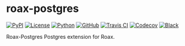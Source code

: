 # roax-postgres

[![PyPI](https://badge.fury.io/py/roax-postgres.svg)](https://badge.fury.io/py/roax-postgres)
[![License](https://img.shields.io/github/license/roax/roax-postgres.svg)](https://github.com/roax/roax-postgres/blob/master/LICENSE)
[![Python](https://img.shields.io/pypi/pyversions/roax-postgres.svg)](https://pypi.org/project/roax-postgres/)
[![GitHub](https://img.shields.io/badge/github-master-blue.svg)](https://github.com/roax/roax-postgres/)
[![Travis CI](https://travis-ci.org/roax/roax-postgres.svg?branch=master)](https://travis-ci.org/roax/roax-postgres)
[![Codecov](https://codecov.io/gh/roax/roax-postgres/branch/master/graph/badge.svg)](https://codecov.io/gh/roax/roax-postgres)
[![Black](https://img.shields.io/badge/code%20style-black-black.svg)](https://github.com/psf/black)

Roax-Postgres
Postgres extension for Roax. 

